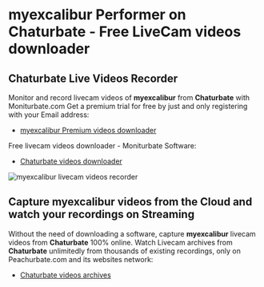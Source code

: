 # myexcalibur Performer on Chaturbate - Free LiveCam videos downloader

## Chaturbate Live Videos Recorder

Monitor and record livecam videos of **myexcalibur** from **Chaturbate** with Moniturbate.com
Get a premium trial for free by just and only registering with your Email address:
* [myexcalibur Premium videos downloader](https://moniturbate.com/request-demo-licence-key.html)

Free livecam videos downloader - Moniturbate Software:
* [Chaturbate videos downloader](https://moniturbate.com/moniturbate-download-software.html)

![myexcalibur livecam videos recorder](https://peachurnet.com/templates/moniturbate-software.png)


## Capture myexcalibur videos from the Cloud and watch your recordings on Streaming

Without the need of downloading a software, capture **myexcalibur** livecam videos from **Chaturbate** 100% online.
Watch Livecam archives from **Chaturbate** unlimitedly from thousands of existing recordings, only on Peachurbate.com and its websites network:
* [Chaturbate videos archives](https://peachurnet.com/)
